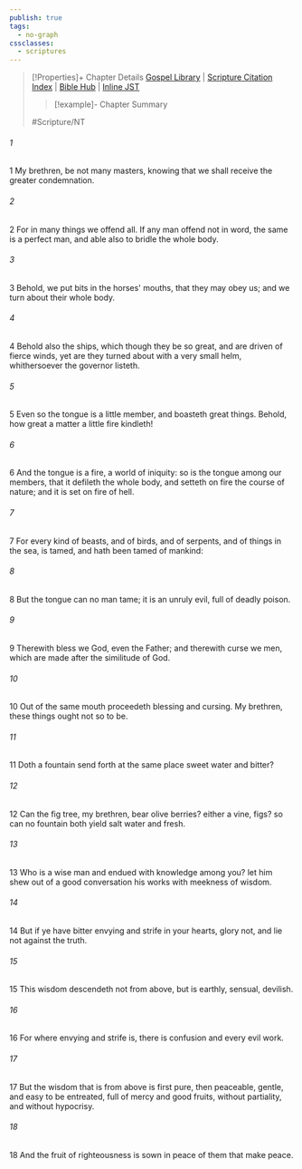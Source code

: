 ```yaml
---
publish: true
tags:
  - no-graph
cssclasses:
  - scriptures
---
```

>[!Properties]+ Chapter Details
>[Gospel Library](https://churchofjesuschrist.org/study/scriptures/nt/james/3?lang=eng)    |    [Scripture Citation Index](https://scriptures.byu.edu/#09f03::c09f03)    |    [Bible Hub](https://biblehub.com/james/3.htm)    |    [Inline JST](https://scripturetoolbox.com/html/ic/James/3.html)
>>[!example]- Chapter Summary
>> 
> 
>
>#Scripture/NT
###### 1
1 My brethren, be not many masters, knowing that we shall receive the greater condemnation.
###### 2
2 For in many things we offend all. If any man offend not in word, the same is a perfect man, and able also to bridle the whole body.
###### 3
3 Behold, we put bits in the horses' mouths, that they may obey us; and we turn about their whole body.
###### 4
4 Behold also the ships, which though they be so great, and are driven of fierce winds, yet are they turned about with a very small helm, whithersoever the governor listeth.
###### 5
5 Even so the tongue is a little member, and boasteth great things. Behold, how great a matter a little fire kindleth!
###### 6
6 And the tongue is a fire, a world of iniquity: so is the tongue among our members, that it defileth the whole body, and setteth on fire the course of nature; and it is set on fire of hell.
###### 7
7 For every kind of beasts, and of birds, and of serpents, and of things in the sea, is tamed, and hath been tamed of mankind:
###### 8
8 But the tongue can no man tame; it is an unruly evil, full of deadly poison.
###### 9
9 Therewith bless we God, even the Father; and therewith curse we men, which are made after the similitude of God.
###### 10
10 Out of the same mouth proceedeth blessing and cursing. My brethren, these things ought not so to be.
###### 11
11 Doth a fountain send forth at the same place sweet water and bitter?
###### 12
12 Can the fig tree, my brethren, bear olive berries? either a vine, figs? so can no fountain both yield salt water and fresh.
###### 13
13 Who is a wise man and endued with knowledge among you? let him shew out of a good conversation his works with meekness of wisdom.
###### 14
14 But if ye have bitter envying and strife in your hearts, glory not, and lie not against the truth.
###### 15
15 This wisdom descendeth not from above, but is earthly, sensual, devilish.
###### 16
16 For where envying and strife is, there is confusion and every evil work.
###### 17
17 But the wisdom that is from above is first pure, then peaceable, gentle, and easy to be entreated, full of mercy and good fruits, without partiality, and without hypocrisy.
###### 18
18 And the fruit of righteousness is sown in peace of them that make peace.
